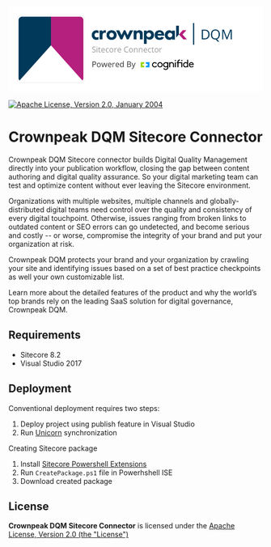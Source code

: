 ![Cognifide logo](docs/Logo.png)

[![Apache License, Version 2.0, January 2004](https://img.shields.io/github/license/Cognifide/gradle-aem-plugin.svg?label=License)](http://www.apache.org/licenses/)

# Crownpeak DQM Sitecore Connector

Crownpeak DQM Sitecore connector builds Digital Quality Management directly into your publication workflow, closing the gap between content authoring and digital quality assurance. So your digital marketing team can test and optimize content without ever leaving the Sitecore environment.

Organizations with multiple websites, multiple channels and globally-distributed digital teams need control over the quality and consistency of every digital touchpoint. Otherwise, issues ranging from broken links to outdated content or SEO errors can go undetected, and become serious and costly -- or worse, compromise the integrity of your brand and put your organization at risk. 

Crownpeak DQM protects your brand and your organization by crawling your site and identifying issues based on a set of best practice checkpoints as well your own customizable list.

Learn more about the detailed features of the product and why the world’s top brands rely on the leading SaaS solution for digital governance, Crownpeak DQM.

## Requirements

* Sitecore  8.2
* Visual Studio 2017

## Deployment

Conventional deployment requires two steps:

1. Deploy project using publish feature in Visual Studio
2. Run [Unicorn](https://github.com/kamsar/Unicorn) synchronization

Creating Sitecore package

1. Install [Sitecore Powershell Extensions](https://marketplace.sitecore.net/en/Modules/Sitecore_PowerShell_console.aspx)
2. Run `CreatePackage.ps1` file in Powerhshell ISE
3. Download created package

## License

**Crownpeak DQM Sitecore Connector** is licensed under the [Apache License, Version 2.0 (the "License")](https://www.apache.org/licenses/LICENSE-2.0.txt)


